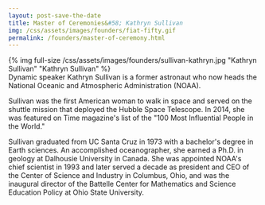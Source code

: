 ```yaml
---
layout: post-save-the-date
title: Master of Ceremonies&#58; Kathryn Sullivan
img: /css/assets/images/founders/fiat-fifty.gif
permalink: /founders/master-of-ceremony.html
---
```


<div class="caption">
{% img full-size /css/assets/images/founders/sullivan-kathryn.jpg "Kathryn Sullivan" "Kathryn Sullivan" %}
</div>Dynamic speaker Kathryn Sullivan is a former astronaut who now heads the National Oceanic and Atmospheric Administration (NOAA).

Sullivan was the first American woman to walk in space and served on the shuttle mission that deployed the Hubble Space Telescope. In 2014, she was featured on Time magazine's list of the "100 Most Influential People in the World."

Sullivan graduated from UC Santa Cruz in 1973 with a bachelor's degree in Earth sciences. An accomplished oceanographer, she earned a Ph.D. in geology at Dalhousie University in Canada. She was appointed NOAA's chief scientist in 1993 and later served a decade as president and CEO of the Center of Science and Industry in Columbus, Ohio, and was the inaugural director of the Battelle Center for Mathematics and Science Education Policy at Ohio State University.